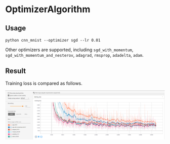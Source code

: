 # OptimizerAlgorithm

## Usage
```
python cnn_mnist --optimizer sgd --lr 0.01
```
Other optimizers are supported, including `sgd_with_momentum`, `sgd_with_momentum_and_nesterov`, `adagrad`, `rmsprop`, `adadelta`, `adam`.

## Result
Training loss is compared as follows.

![avatar](pic/optimizer.png)